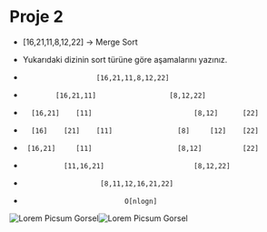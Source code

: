 # Proje 2
* [16,21,11,8,12,22] -> Merge Sort
* Yukarıdaki dizinin sort türüne göre aşamalarını yazınız.

*                       [16,21,11,8,12,22]      
*             [16,21,11]                  [8,12,22]
*       [16,21]    [11]                         [8,12]      [22]
*       [16]    [21]    [11]                [8]     [12]    [22]

*      [16,21]     [11]                     [8,12]          [22]

*               [11,16,21]                      [8,12,22]

*                        [8,11,12,16,21,22]   

*                              O[nlogn]
![Lorem Picsum Gorsel](https://cdn.sanity.io/images/9kdepi1d/production/65c832d202a503b15d99e628f4313782f3ef50db-300x62.png)![Lorem Picsum Gorsel]( https://patika-prod.s3.eu-central-1.amazonaws.com/staticFiles/patikaLogo.png)